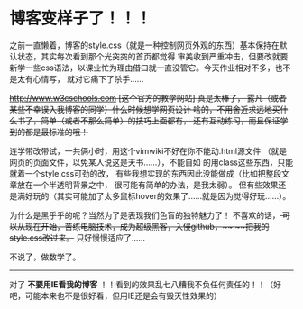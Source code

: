 # 博客变样子了！！！

之前一直懒着，博客的style.css（就是一种控制网页外观的东西）基本保持在默认状态，其实每次看到那个光突突的首页都觉得
审美收到严重冲击，但要改就要新学一些css语法，以课业忙为理由~~借口~~就一直没管它。今天作业相对不多，也不是太有心情写，
就对它痛下了杀手……

<del>http://www.w3cschools.com [这个官方的教学网站] 真是太棒了，
露凡（或者某些不幸误入我博客的同学）什么时候想学网页设计
啥的，不用舍近求远地买什么书了，简单（或者不那么简单）的技巧上面都有，
还有互动练习，而且保证学到的都是最标准的哦！</del>

连学带改带试，一共俩小时，用这个vimwiki不好在你不能动.html源文件
（就是网页的页面文件，以免某人说这是天书……），不能自如
的用class这些东西，只能就着一个style.css可劲的改，
有些我想实现的东西因此没能做成（比如把整段文章放在一个半透明背景之中，
很可能有简单的办法，是我太弱）。
但有些效果还是满好玩的（其实可能加了太多鼠标hover的效果了……就是因为觉得好玩……）。

为什么是黑乎乎的呢？当然为了是表现我们色盲的独特魅力了！
不喜欢的话，<del> 可以从现在开始，苦练电脑技术，成为超级黑客，入侵github，~~
~~把我的style.css改过来。</del> 只好慢慢适应了……

不说了，做数学了。

----

对了 **不要用IE看我的博客** ！！看到的效果乱七八糟我不负任何责任的！！（好吧，可能本来也不是很好看，但用IE还是会有毁灭性效果的）



